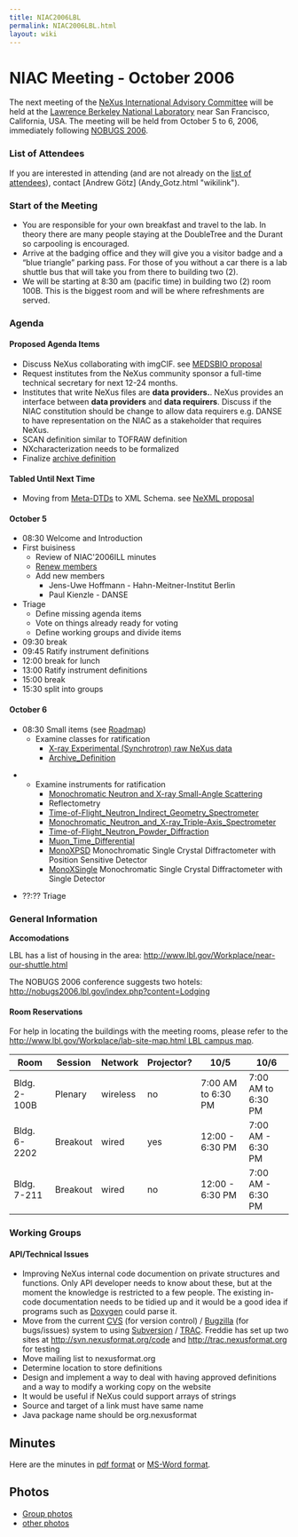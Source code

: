 ```yaml
---
title: NIAC2006LBL
permalink: NIAC2006LBL.html
layout: wiki
---
```


NIAC Meeting - October 2006
===========================

The next meeting of the [ NeXus International Advisory
Committee](NIAC.html "wikilink") will be held at the [Lawrence Berkeley
National Laboratory](http://www.lbl.gov) near San Francisco, California,
USA. The meeting will be held from October 5 to 6, 2006, immediately
following [NOBUGS 2006](http://nobugs2006.lbl.gov/).

### List of Attendees

If you are interested in attending (and are not already on the [list of
attendees](NIAC2006LBL_attendees.html "wikilink")), contact [Andrew
Götz] (Andy_Gotz.html "wikilink").

### Start of the Meeting

-   You are responsible for your own breakfast and travel to the lab. In
    theory there are many people staying at the DoubleTree and the
    Durant so carpooling is encouraged.
-   Arrive at the badging office and they will give you a visitor badge
    and a “blue triangle” parking pass. For those of you without a car
    there is a lab shuttle bus that will take you from there to building
    two (2).
-   We will be starting at 8:30 am (pacific time) in building two (2)
    room 100B. This is the biggest room and will be where refreshments
    are served.

### Agenda

#### Proposed Agenda Items

-   Discuss NeXus collaborating with imgCIF. see [MEDSBIO
    proposal](http://www.medsbio.org/)
-   Request institutes from the NeXus community sponsor a full-time
    technical secretary for next 12-24 months.
-   Institutes that write NeXus files are **data providers.**. NeXus
    provides an interface between **data providers** and **data
    requirers**. Discuss if the NIAC constitution should be change to
    allow data requirers e.g. DANSE to have representation on the NIAC
    as a stakeholder that requires NeXus.
-   SCAN definition similar to TOFRAW definition
-   NXcharacterization needs to be formalized
-   Finalize [archive definition](Archive_Definition.html "wikilink")

#### Tabled Until Next Time

-   Moving from [Meta-DTDs](Metaformat.html "wikilink") to XML Schema. see
    [NeXML proposal](http://www.webel.com.au/nexml)

#### October 5

-   08:30 Welcome and Introduction
-   First buisiness
    -   Review of NIAC'2006ILL minutes
    -   [Renew members](Membership_Dates.html "wikilink")
    -   Add new members
        -   Jens-Uwe Hoffmann - Hahn-Meitner-Institut Berlin
        -   Paul Kienzle - DANSE
-   Triage
    -   Define missing agenda items
    -   Vote on things already ready for voting
    -   Define working groups and divide items
-   09:30 break
-   09:45 Ratify instrument definitions
-   12:00 break for lunch
-   13:00 Ratify instrument definitions
-   15:00 break
-   15:30 split into groups

#### October 6

-   08:30 Small items (see [Roadmap](NIAC2006LBL_RoadMap.html "wikilink"))
    -   Examine classes for ratification
        -   [ X-ray Experimental (Synchrotron) raw NeXus
            data](XESraw.html "wikilink")
        -   [Archive\_Definition](Archive_Definition.html "wikilink")

<!-- -->

-   -   Examine instruments for ratification
        -   [ Monochromatic Neutron and X-ray Small-Angle
            Scattering](SAS.html "wikilink")
        -   Reflectometry
        -   [Time-of-Flight\_Neutron\_Indirect\_Geometry\_Spectrometer](Time-of-Flight_Neutron_Indirect_Geometry_Spectrometer.html "wikilink")
        -   [Monochromatic\_Neutron\_and\_X-ray\_Triple-Axis\_Spectrometer](Monochromatic_Neutron_and_X-ray_Triple-Axis_Spectrometer.html "wikilink")
        -   [Time-of-Flight\_Neutron\_Powder\_Diffraction](Time-of-Flight_Neutron_Powder_Diffraction.html "wikilink")
        -   [Muon\_Time\_Differential](Muon_Time_Differential.html "wikilink")
        -   [MonoXPSD](MonoXPSD.html "wikilink") Monochromatic Single Crystal
            Diffractometer with Position Sensitive Detector
        -   [MonoXSingle](MonoXSingle.html "wikilink") Monochromatic Single
            Crystal Diffractometer with Single Detector

<!-- -->

-   ??:?? Triage

### General Information

**Accomodations**

LBL has a list of housing in the area:
[<http://www.lbl.gov/Workplace/near-our-shuttle.html>](http://www.lbl.gov/Workplace/near-our-shuttle.html)

The NOBUGS 2006 conference suggests two hotels:
[<http://nobugs2006.lbl.gov/index.php?content=Lodging>](http://nobugs2006.lbl.gov/index.php?content=Lodging)

#### Room Reservations

For help in locating the buildings with the meeting rooms, please refer
to the [http://www.lbl.gov/Workplace/lab-site-map.html LBL campus
map](http://www.lbl.gov/Workplace/lab-site-map.html_LBL_campus_map.html "wikilink").

| Room        | Session   | Network   | Projector? | 10/5               | 10/6               |
|-------------|-----------|-----------|------------|--------------------|--------------------|
| Bldg. 2-100B| Plenary   | wireless  | no         | 7:00 AM to 6:30 PM | 7:00 AM to 6:30 PM |
| Bldg. 6-2202| Breakout  | wired     | yes        | 12:00 - 6:30 PM    | 7:00 AM - 6:30 PM  |
| Bldg. 7-211 | Breakout  | wired     | no         | 12:00 - 6:30 PM    | 7:00 AM - 6:30 PM  |

### Working Groups

#### API/Technical Issues

-   Improving NeXus internal code documention on private structures and
    functions. Only API developer needs to know about these, but at the
    moment the knowledge is restricted to a few people. The existing
    in-code documentation needs to be tidied up and it would be a good
    idea if programs such as
    [Doxygen](http://www.stack.nl/~dimitri/doxygen/index.html) could
    parse it.
-   Move from the current [CVS](http://www.nongnu.org/cvs/) (for version
    control) / [Bugzilla](http://www.bugzilla.org/) (for bugs/issues)
    system to using [Subversion](http://subversion.tigris.org/) /
    [TRAC](http://trac.edgewall.org/). Freddie has set up two sites at
    [<http://svn.nexusformat.org/code>](http://svn.nexusformat.org/code)
    and [<http://trac.nexusformat.org>](http://trac.nexusformat.org) for
    testing
-   Move mailing list to nexusformat.org
-   Determine location to store definitions
-   Design and implement a way to deal with having approved definitions
    and a way to modify a working copy on the website
-   It would be useful if NeXus could support arrays of strings
-   Source and target of a link must have same name
-   Java package name should be org.nexusformat

Minutes
-------

Here are the minutes in [pdf
format](../pdfs/NIAC2006LBL_minutes.pdf "wikilink") or [MS-Word
format](NIAC2006LBL_minutes.doc "wikilink").

Photos
------

-   [ Group photos](NIAC2006LBL_photos.html "wikilink")
-   [ other photos](NIAC2006LBL_photos_other.html "wikilink")

